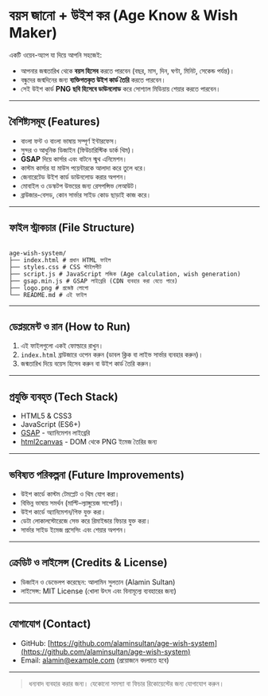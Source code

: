 # বয়স জানো + উইশ কর (Age Know & Wish Maker)

একটি ওয়েব-অ্যাপ যা দিয়ে আপনি সহজেই:

- আপনার জন্মতারিখ থেকে **বয়স হিসেব** করতে পারবেন (বছর, মাস, দিন, ঘণ্টা, মিনিট, সেকেন্ড পর্যন্ত)।
- বন্ধুদের জন্মদিনের জন্য **ব্যক্তিগতকৃত উইশ কার্ড তৈরি** করতে পারবেন।
- সেই উইশ কার্ড **PNG ছবি হিসেবে ডাউনলোড** করে সোশ্যাল মিডিয়ায় শেয়ার করতে পারবেন।

---

## বৈশিষ্ট্যসমূহ (Features)

- বাংলা ফন্ট ও বাংলা ভাষায় সম্পূর্ণ ইন্টারফেস।
- সুন্দর ও আধুনিক ডিজাইন (ফিউচারিস্টিক ডার্ক থিম)।
- **GSAP** দিয়ে কার্সার এবং বাটনে স্মুথ এনিমেশন।
- কাস্টম কার্সার যা মাউস পয়েন্টারকে আলাদা করে তুলে ধরে।
- জেনারেটেড উইশ কার্ড ডাউনলোড করার অপশন।
- মোবাইল ও ডেস্কটপ উভয়ের জন্য রেসপন্সিভ লেআউট।
- ব্রাউজার-বেসড, কোন সার্ভার সাইড কোড ছাড়াই কাজ করে।

---

## ফাইল স্ট্রাকচার (File Structure)

```

age-wish-system/
├── index.html # প্রধান HTML ফাইল
├── styles.css # CSS স্টাইলশীট
├── script.js # JavaScript লজিক (Age calculation, wish generation)
├── gsap.min.js # GSAP লাইব্রেরি (CDN ব্যবহার করা যেতে পারে)
├── logo.png # প্রজেক্ট লোগো
└── README.md # এই ফাইল

```

---

## ডেপ্লয়মেন্ট ও রান (How to Run)

1. এই ফাইলগুলো একই ফোল্ডারে রাখুন।
2. `index.html` ব্রাউজারে ওপেন করুন (ডাবল ক্লিক বা লাইভ সার্ভার ব্যবহার করুন)।
3. জন্মতারিখ দিয়ে বয়েস হিসেব করুন বা উইশ কার্ড তৈরি করুন।

---

## প্রযুক্তি ব্যবহৃত (Tech Stack)

- HTML5 & CSS3
- JavaScript (ES6+)
- [GSAP](https://greensock.com/gsap/) - অ্যানিমেশন লাইব্রেরি
- [html2canvas](https://html2canvas.hertzen.com/) - DOM থেকে PNG ইমেজ তৈরির জন্য

---

## ভবিষ্যত পরিকল্পনা (Future Improvements)

- উইশ কার্ডে কাস্টম টেমপ্লেট ও থিম যোগ করা।
- বিভিন্ন ভাষায় সমর্থন (মাল্টি-ল্যাঙ্গুয়েজ সাপোর্ট)।
- উইশ কার্ডে অ্যানিমেশন/গিফ যুক্ত করা।
- ডেটা লোকালস্টোরেজে সেভ করে রিমাইন্ডার ফিচার যুক্ত করা।
- সার্ভার সাইড ইমেজ প্রসেসিং এবং শেয়ার অপশন।

---

## ক্রেডিট ও লাইসেন্স (Credits & License)

- ডিজাইন ও ডেভেলপ করেছেন: আলামিন সুলতান (Alamin Sultan)
- লাইসেন্স: MIT License (খোলা উৎস এবং বিনামূল্যে ব্যবহারের জন্য)

---

## যোগাযোগ (Contact)

- GitHub: [https://github.com/alaminsultan/age-wish-system](https://github.com/alaminsultan/age-wish-system)
- Email: alamin@example.com (প্রয়োজনে বদলাতে হবে)

---

> ধন্যবাদ ব্যবহার করার জন্য।
> যেকোনো সমস্যা বা ফিচার রিকোয়েস্টের জন্য যোগাযোগ করুন।
